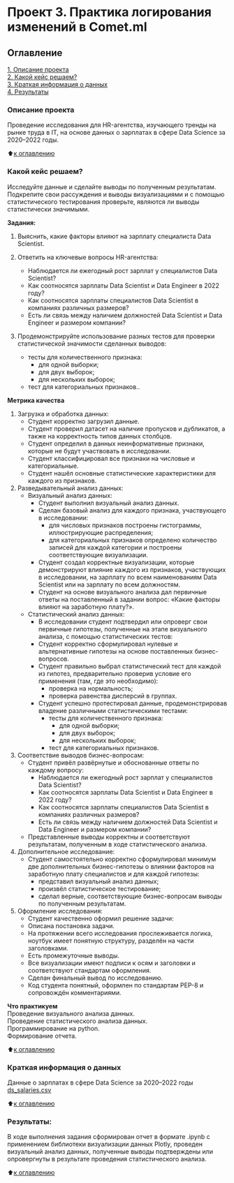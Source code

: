 # Проект 3. Практика логирования изменений в Comet.ml

## Оглавление  
[1. Описание проекта](README.md#Описание-проекта)  
[2. Какой кейс решаем?](README.md#Какой-кейс-решаем)  
[3. Краткая информация о данных](README.md#Краткая-информация-о-данных)  
[4. Результаты](README.md#Результаты)

### Описание проекта
Проведение исследования для HR-агентства, изучающего тренды на рынке труда в IT, на основе данных о зарплатах в сфере Data Science за 2020–2022 годы.

:arrow_up:[к оглавлению](README.md#Оглавление)


### Какой кейс решаем?    
Исследуйте данные и сделайте выводы по полученным результатам. Подкрепите свои рассуждения и выводы визуализациями и с помощью статистического тестирования проверьте, являются ли выводы статистически значимыми.

**Задания:**  
1. Выяснить, какие факторы влияют на зарплату специалиста Data Scientist.

2. Ответить на ключевые вопросы HR-агентства:
    - Наблюдается ли ежегодный рост зарплат у специалистов Data Scientist?
    - Как соотносятся зарплаты Data Scientist и Data Engineer в 2022 году?
    - Как соотносятся зарплаты специалистов Data Scientist в компаниях различных размеров?
    - Есть ли связь между наличием должностей Data Scientist и Data Engineer и размером компании?

3. Продемонстрируйте использование разных тестов для проверки статистической значимости сделанных выводов:
    - тесты для количественного признака:
        - для одной выборки;
        - для двух выборок;
        - для нескольких выборок;
    - тест для категориальных признаков..

**Метрика качества**  
1. Загрузка и обработка данных:
    - Студент корректно загрузил данные.
    - Студент проверил датасет на наличие пропусков и дубликатов, а также на корректность типов данных столбцов.
    - Студент определил в данных неинформативные признаки, которые не будут участвовать в исследовании.
    - Студент классифицировал все признаки на числовые и категориальные.
    - Студент нашёл основные статистические характеристики для каждого из признаков.
2. Разведывательный анализ данных:  
    - Визуальный анализ данных:  
        - Студент выполнил визуальный анализ данных.
        - Сделан базовый анализ для каждого признака, участвующего в исследовании:
            - для числовых признаков построены гистограммы, иллюстрирующие распределения;
            - для категориальных признаков определено количество записей для каждой категории и построены соответствующие визуализации.
        - Студент создал корректные визуализации, которые демонстрируют влияние каждого из признаков, участвующих в исследовании, на зарплату по всем наименованиям Data Scientist или на зарплату по всем должностям.
        - Студент на основе визуального анализа дал первичные ответы на поставленный в задании вопрос: «Какие факторы влияют на заработную плату?».   
    - Статистический анализ данных:  
        - В исследовании студент подтвердил или опроверг свои первичные гипотезы, полученные на этапе визуального анализа, с помощью статистических тестов:
        - Студент корректно сформулировал нулевые и альтернативные гипотезы на основе поставленных бизнес-вопросов.
        - Студент правильно выбрал статистический тест для каждой из гипотез, предварительно проверив условие его применения (там, где это необходимо):
            - проверка на нормальность;
            - проверка равенства дисперсий в группах.
        - Студент успешно протестировал данные, продемонстрировав владение различными статистическими тестами:
            - тесты для количественного признака:
                - для одной выборки;
                - для двух выборок;
                - для нескольких выборок;
            - тест для категориальных признаков.  
3. Соответствие выводов бизнес-вопросам:  
    - Студент привёл развёрнутые и обоснованные ответы по каждому вопросу:
        - Наблюдается ли ежегодный рост зарплат у специалистов Data Scientist?
        - Как соотносятся зарплаты Data Scientist и Data Engineer в 2022 году?
        - Как соотносятся зарплаты специалистов Data Scientist в компаниях различных размеров?
        - Есть ли связь между наличием должностей Data Scientist и Data Engineer и размером компании?
    - Представленные выводы корректны и соответствуют результатам, полученным в ходе статистического анализа.
4. Дополнительное исследование:
    - Студент самостоятельно корректно сформулировал минимум две дополнительных бизнес-гипотезы о влиянии факторов на заработную плату специалистов и для каждой гипотезы:
        - представил визуальный анализ данных;
        - произвёл статистическое тестирование;
        - сделал верные, соответствующие бизнес-вопросам выводы по полученным результатам.
5. Оформление исследования:
    - Студент качественно оформил решение задачи:
    - Описана постановка задачи.
    - На протяжении всего исследования прослеживается логика, ноутбук имеет понятную структуру, разделён на части заголовками.
    - Есть промежуточные выводы.
    - Все визуализации имеют подписи к осям и заголовки и соответствуют стандартам оформления.
    - Сделан финальный вывод по исследованию.
    - Код студента понятный, оформлен по стандартам PEP-8 и сопровождён комментариями.

**Что практикуем**  
Проведение визуального анализа данных.  
Проведение статистического анализа данных.  
Программирование на python.  
Формирование отчета.

:arrow_up:[к оглавлению](README.md#Оглавление)

### Краткая информация о данных
Данные о зарплатах в сфере Data Science за 2020–2022 годы 
[ds_salaries.csv](https://lms.skillfactory.ru/asset-v1:SkillFactory+DST-3.0+28FEB2021+type@asset+block@ds_salaries.zip)
  
:arrow_up:[к оглавлению](README.md#Оглавление)

### Результаты:  
В ходе выполнения задания сформирован отчет в формате .ipynb с применением библиотеки визуализации данных Plotly, проведен визуальный анализ данных, полученные выводы подтверждены или опровергнуты в результате проведения статистического анализа.

:arrow_up:[к оглавлению](README.md#Оглавление)